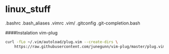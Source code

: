 # linux_stuff

.bashrc
.bash_aliases
.vimrc
.vim/
.gitconfig
.git-completion.bash

####Instalation vim-plug

```sh
curl -fLo ~/.vim/autoload/plug.vim --create-dirs \
    https://raw.githubusercontent.com/junegunn/vim-plug/master/plug.vim
```
